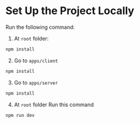 # Set Up the Project Locally

Run the following command:

1. At `root` folder:

```sh
npm install
```

2. Go to `apps/client`

```sh
npm install
```

3. Go to `apps/server`

```sh
npm install
```

4. At `root` folder Run this command

```sh
npm run dev
```
